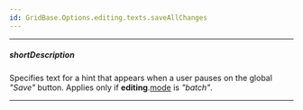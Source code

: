 ```yaml
---
id: GridBase.Options.editing.texts.saveAllChanges
---
```

---
##### shortDescription
Specifies text for a hint that appears when a user pauses on the global *"Save"* button. Applies only if **editing**.[mode](/api-reference/10%20UI%20Components/GridBase/1%20Configuration/editing/mode.md '{basewidgetpath}/Configuration/editing/#mode') is *"batch"*.

---
